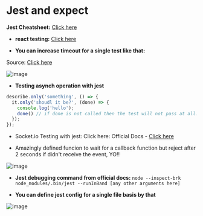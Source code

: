 # Jest and expect

**Jest Cheatsheet:** [Click here](https://devhints.io/jest)

- **react testing:** [Click here](https://github.com/sahilrajput03/learn-react/tree/main/jest-testing)

- **You can increase timeout for a single test like that:**

Source: [Click here](https://stackoverflow.com/a/68812335/10012446)

![image](https://user-images.githubusercontent.com/31458531/210116688-d0532a2e-c8ca-4434-b4c4-5c23c7b12cbf.png)


- **Testing asynch operation with jest**

```js
describe.only('something', () => {
  it.only('shoudl it be?', (done) => {
    console.log('hello');
    done() // if done is not called then the test will not pass at all. In fact the setTimeout warning is thrown.
  });
});
```

- Socket.io Testing with jest:  Click here: Official Docs - [Click here](https://socket.io/docs/v4/testing/)

- Amazingly defined funcion to wait for a callback function but reject after 2 seconds if didn't receive the event, YO!!

![image](https://user-images.githubusercontent.com/31458531/203509895-cc71e1db-36c1-4f62-be6b-d1e55a211d8f.png)


- **Jest debugging command from official docs:** `node --inspect-brk node_modules/.bin/jest --runInBand [any other arguments here]`

- **You can define jest config for a single file basis by that**

![image](https://user-images.githubusercontent.com/31458531/203556828-7bfd2f7b-1886-4982-b35a-ccd68e476e29.png)

